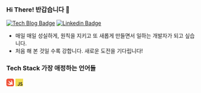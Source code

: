 ### Hi There! 반갑습니다 🙌 

[![Tech Blog Badge](http://img.shields.io/badge/-Tech%20blog-orange?style=flat-square&logo=tistory&link=https://mila00a.tistory.com)](https://mila00a.tistory.com)   [![Linkedin Badge](https://img.shields.io/badge/-LinkedIn-blue?style=flat-square&logo=Linkedin&logoColor=white&link=https://www.linkedin.com/in/minkyeong-ko/)](https://www.linkedin.com/in/minkyeong-ko/)
- 매일 매일 성실하게, 원칙을 지키고 또 새롭게 만들면서 일하는 개발자가 되고 싶습니다. 
- 처음 해 본 것일 수록 강합니다. 새로운 도전을 기다립니다!

### Tech Stack 가장 애정하는 언어들

<!--
**Minkyeong-Ko/Minkyeong-Ko** is a ✨ _special_ ✨ repository because its `README.md` (this file) appears on your GitHub profile.

Here are some ideas to get you started:

- 🔭 I’m currently working on ...
- 🌱 I’m currently learning ...
- 👯 I’m looking to collaborate on ...
- 🤔 I’m looking for help with ...
- 💬 Ask me about ...
- 📫 How to reach me: ...
- 😄 Pronouns: ...
- ⚡ Fun fact: ...
-->
	

<code><img height="20" src="https://raw.githubusercontent.com/github/explore/80688e429a7d4ef2fca1e82350fe8e3517d3494d/topics/swift/swift.png"></code>
<code><img height="20" src="https://raw.githubusercontent.com/github/explore/80688e429a7d4ef2fca1e82350fe8e3517d3494d/topics/javascript/javascript.png"></code>
